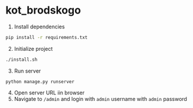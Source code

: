 # kot_brodskogo

1. Install dependencies

```sh
pip install -r requirements.txt
```

2. Initialize project

```sh
./install.sh
```

3. Run server

```
python manage.py runserver
```

4. Open server URL iin browser
5. Navigate to `/admin` and login with `admin` username with `admin` password

